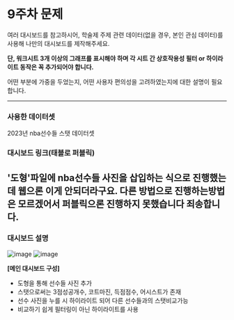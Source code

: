 # 9주차 문제

여러 대시보드를 참고하시어, 학술제 주제 관련 데이터(없을 경우, 본인 관심 데이터)를 사용해 나만의 대시보드를 제작해주세요.

**단, 워크시트 3개 이상의 그래프를 표시해야 하며 각 시트 간 상호작용성 필터 or 하이라이트 동작은 꼭 추가되어야 합니다.**

어떤 부분에 가중을 두었는지, 어떤 사용자 편의성을 고려하였는지에 대한 설명이 필요합니다.

---

### 사용한 데이터셋
2023년 nba선수들 스탯 데이터셋

### 대시보드 링크(태블로 퍼블릭) 
'도형'파일에 nba선수들 사진을 삽입하는 식으로 진행했는데 웹으론 이게 안되더라구요. 다른 방법으로 진행하는방법은 모르겠어서 퍼블릭으론 진행하지 못했습니다 죄송합니다.
---
### 대시보드 설명
![image](https://github.com/user-attachments/assets/c5f4f215-9cd1-4f68-8bcd-cafc647ee96b)
![image](https://github.com/user-attachments/assets/7bdb3f5f-8e46-47d9-a917-9b97af4912e5)



**[메인 대시보드 구성]**
 - 도형을 통해 선수들 사진 추가
 - 스탯으로써는 3점성공개수, 코트마진, 득점점수, 어시스트가 존재
 - 선수 사진을 누를 시 하이라이트 되어 다른 선수들과의 스탯비교가능
 - 비교하기 쉽게 필터링이 아닌 하이라이트를 사용
